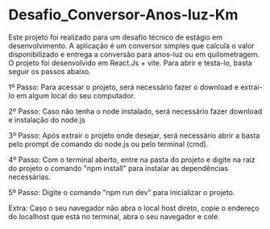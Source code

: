 # Desafio_Conversor-Anos-luz-Km
Este projeto foi realizado para um desafio técnico de estágio em desenvolvimento.
A aplicação é um conversor simples que calcula o valor disponibilizado e entrega a conversão para anos-luz ou em quilometragem.
O projeto foi desenvolvido em React.Js + vite.
Para abrir e testa-lo, basta seguir os passos abaixo.

1º Passo: Para acessar o projeto, será necessário fazer o download e extrai-lo em algum local do seu computador.

2º Passo:  Caso não tenha o node instalado, será necessário fazer download e instalação do node.js

3º Passo: Após extrair o projeto onde desejar, será necessário abrir a basta pelo prompt de comando do node.js ou pelo terminal (cmd).

4º Passo: Com o terminal aberto, entre na pasta do projeto e digite na raiz do projeto o comando "npm install" para instalar as dependências necessárias.

5º Passo: Digite o comando "npm run dev" para inicializar o projeto.

Extra: Caso o seu navegador não abra o local host direto, copie o endereço do localhost que está no terminal, abra o seu navegador e cole.
